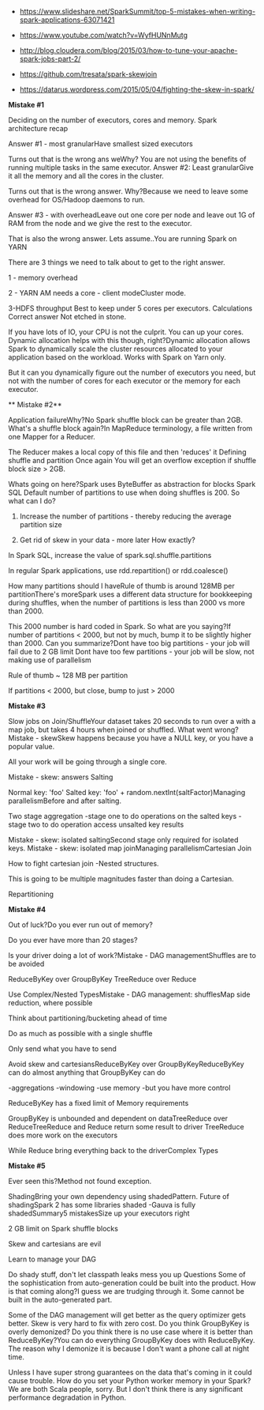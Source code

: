 * https://www.slideshare.net/SparkSummit/top-5-mistakes-when-writing-spark-applications-63071421

* https://www.youtube.com/watch?v=WyfHUNnMutg

* http://blog.cloudera.com/blog/2015/03/how-to-tune-your-apache-spark-jobs-part-2/

* https://github.com/tresata/spark-skewjoin

* https://datarus.wordpress.com/2015/05/04/fighting-the-skew-in-spark/




**Mistake #1**

Deciding on the number of executors, cores and memory. Spark architecture recap

Answer #1 - most granularHave smallest sized executors

Turns out that is the wrong ans weWhy?
You are not using the benefits of running multiple tasks in the same executor.
Answer #2: Least granularGive it all the memory and all the cores in the cluster. 

Turns out that is the wrong answer. Why?Because we need to leave some overhead for OS/Hadoop daemons to run.

Answer #3 - with overheadLeave out one core per node and leave out 1G of RAM from the node and we give the rest to the executor. 

That is also the wrong answer. Lets assume..You are running Spark on YARN

There are 3 things we need to talk about to get to the right answer. 

1 - memory overhead

2 - YARN AM needs a core - client modeCluster mode. 

3-HDFS throughput Best to keep under 5 cores per executors. Calculations Correct answer Not etched in stone. 

If you have lots of IO, your CPU is not the culprit. You can up your cores. Dynamic allocation helps with this though, right?Dynamic allocation allows Spark to dynamically scale the cluster resources allocated to your application based on the workload. Works with Spark on Yarn only. 

But it can you dynamically figure out the number of executors you need, but not with the number of cores for each executor or the memory for each executor.

** Mistake #2**

Application failureWhy?No Spark shuffle block can be greater than 2GB. What's a shuffle block again?In MapReduce terminology, a file written from one Mapper for a Reducer. 

The Reducer makes a local copy of this file and then 'reduces' it Defining shuffle and partition Once again You will get an overflow exception if shuffle block size > 2GB.

 Whats going on here?Spark uses ByteBuffer as abstraction for blocks Spark SQL Default number of partitions to use when doing shuffles is 200. So what can I do?

1. Increase the number of partitions - thereby reducing the average partition size

2. Get rid of skew in your data - more later How exactly?

In Spark SQL, increase the value of spark.sql.shuffle.partitions

In regular Spark applications, use rdd.repartition() or rdd.coalesce()

How many partitions should I haveRule of thumb is around 128MB per partitionThere's moreSpark uses a different data structure for bookkeeping during shuffles, when the number of partitions is less than 2000 vs more than 2000. 

This 2000 number is hard coded in Spark. So what are you saying?If number of partitions < 2000, but not by much, bump it to be slightly higher than 2000. Can you summarize?Dont have too big partitions - your job will fail due to 2 GB limit
Dont have too few partitions - your job will be slow, not making use of parallelism

Rule of thumb ~ 128 MB per partition

If partitions < 2000, but close, bump to just > 2000

**Mistake #3**

Slow jobs on Join/ShuffleYour dataset takes 20 seconds to run over a with a map job, but takes 4 hours when joined or shuffled. What went wrong?
Mistake - skewSkew happens because you have a NULL key, or you have a popular value. 

All your work will be going through a single core.

Mistake - skew: answers Salting

Normal key: 'foo'
Salted key: 'foo' + random.nextInt(saltFactor)Managing parallelismBefore and after salting. 

Two stage aggregation
-stage one to do operations on the salted keys
-stage two to do operation access unsalted key results

Mistake - skew: isolated saltingSecond stage only required for isolated keys. 
Mistake - skew: isolated map joinManaging parallelismCartesian Join

How to fight cartesian join
-Nested structures. 

This is going to be multiple magnitudes faster than doing a Cartesian. 

Repartitioning

**Mistake #4**

Out of luck?Do you ever run out of memory? 

Do you ever have more than 20 stages?

Is your driver doing a lot of work?Mistake - DAG managementShuffles are to be avoided

  ReduceByKey over GroupByKey
  TreeReduce over Reduce

Use Complex/Nested TypesMistake - DAG management: shufflesMap side reduction, where possible

Think about partitioning/bucketing ahead of time

Do as much as possible with a single shuffle

Only send what you have to send

Avoid skew and cartesiansReduceByKey over GroupByKeyReduceByKey can do almost anything that GroupByKey can do

-aggregations
-windowing
-use memory
-but you have more control

ReduceByKey has a fixed limit of Memory requirements

GroupByKey is unbounded and dependent on dataTreeReduce over ReduceTreeReduce and Reduce return some result to driver
TreeReduce does more work on the executors

While Reduce bring everything back to the driverComplex Types

**Mistake #5**

Ever seen this?Method not found exception. 

ShadingBring your own dependency using shadedPattern. Future of shadingSpark 2 has some libraries shaded
-Gauva is fully shadedSummary5 mistakesSize up your executors right

2 GB limit on Spark shuffle blocks

Skew and cartesians are evil

Learn to manage your DAG

Do shady stuff, don't let classpath leaks mess you up Questions Some of the sophistication from auto-generation could be built into the product. How is that coming along?I guess we are trudging through it. Some cannot be built in the auto-generated part. 

Some of the DAG management will get better as the query optimizer gets better. Skew is very hard to fix with zero cost. Do you think GroupByKey is overly demonized? Do you think there is no use case where it is better than ReduceByKey?You can do everything GroupByKey does with ReduceByKey. The reason why I demonize it is because I don't want a phone call at night time. 

Unless I have super strong guarantees on the data that's coming in it could cause trouble. How do you set your Python worker memory in your Spark?We are both Scala people, sorry. But I don't think there is any significant performance degradation in Python. 